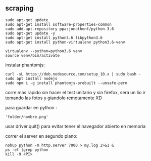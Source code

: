 scraping
---
 
    sudo apt-get update
    sudo apt-get install software-properties-common
    sudo add-apt-repository ppa:jonathonf/python-3.6    
    sudo apt-get update -y
    sudo apt-get install python3.6 libpython3.6
    sudo apt-get install python-virtualenv python3.6-venv
    
    virtualenv --python=python3.6 venv
    source venv/bin/activate
    
    
instalar phantomjs:

    curl -sL https://deb.nodesource.com/setup_10.x | sudo bash -
    sudo apt install nodejs
	sudo npm i -g install phantomjs-prebuilt --unsafe-perm

corre mas rapido sin hacer el test unitario y sin firefox, sera un lio ir tomando las fotos y giandolo remotamente XD

para guardar en python :
	
	'folder/nombre.png'

usar driver.quit() para evitar tener el navegador abierto en memoria

correr el server en segundo plano:
    
    nohup python -m http.server 7000 > my.log 2>&1 &
    ps -ef |grep python
    kill -9 <PI>
